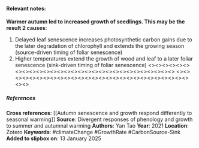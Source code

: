 #### **Relevant notes**:
**Warmer autumn led to increased growth of seedlings. This may be the  result 2 causes:**
1. Delayed leaf senescence increases photosynthetic carbon gains due to the later degradation of chlorophyll and extends the growing season (source-driven timing of foliar senescence)
2. Higher temperatures extend the growth of wood and leaf to a later foliar senescence (sink-driven timing of foliar senescence)
<><><><><><><><><><><><><><><><><><><><><><><><><><><><><>
<><><><><><><><><><><><><><><><><><><><><><><><><><><><><>
##### References
**Cross references**: 
[[Autumn senescence and growth respond differently to seasonal warming]]
**Source**:  Divergent responses of phenology and growth to summer and autumnal warming
**Authors**: Yan Tao
**Year**: 2021
**Location**: Zotero
**Keywords**: #climateChange #GrowthRate #CarbonSource-Sink 
**Added to slipbox on**: 13 January 2025
